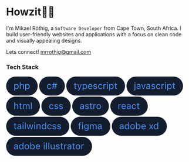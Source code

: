 # Howzit👋🏻

I'm Mikael Röthig, a `Software Developer` from Cape Town, South Africa. I build user-friendly websites and applications with a focus on clean code and visually appealing designs.

Lets connect! <a href="mailto:mrrothig@gmail.com">mrrothig@gmail.com</a>

### Tech Stack</h2>

[![PHP](https://raw.githubusercontent.com/MikaelRothig/mikaelrothig/main/topics/php.svg)](https://www.php.net/)
[![C#](https://raw.githubusercontent.com/MikaelRothig/mikaelrothig/main/topics/c-sharp.svg)](https://learn.microsoft.com/en-us/dotnet/csharp/)
[![TYPESCRIPT](https://raw.githubusercontent.com/MikaelRothig/mikaelrothig/main/topics/typescript.svg)](https://www.typescriptlang.org/)
[![JAVASCRIPT](https://raw.githubusercontent.com/MikaelRothig/mikaelrothig/main/topics/javascript.svg)](https://developer.mozilla.org/en-US/docs/Web/JavaScript)
[![HTML](https://raw.githubusercontent.com/MikaelRothig/mikaelrothig/main/topics/html.svg)](https://developer.mozilla.org/en-US/docs/Web/HTML)
[![CSS](https://raw.githubusercontent.com/MikaelRothig/mikaelrothig/main/topics/css.svg)](https://developer.mozilla.org/en-US/docs/Web/CSS)
[![ASTRO](https://raw.githubusercontent.com/MikaelRothig/mikaelrothig/main/topics/astro.svg)](https://astro.build/)
[![REACT](https://raw.githubusercontent.com/MikaelRothig/mikaelrothig/main/topics/react.svg)](https://react.dev/)
[![TAILWINDCSS](https://raw.githubusercontent.com/MikaelRothig/mikaelrothig/main/topics/tailwindcss.svg)](https://tailwindcss.com/)
[![FIGMA](https://raw.githubusercontent.com/MikaelRothig/mikaelrothig/main/topics/figma.svg)](https://www.figma.com/)
[![ADOBEXD](https://raw.githubusercontent.com/MikaelRothig/mikaelrothig/main/topics/adobe-xd.svg)](https://helpx.adobe.com/xd/user-guide.html)
[![ADOBEILLUSTRATOR](https://raw.githubusercontent.com/MikaelRothig/mikaelrothig/main/topics/adobe-illustrator.svg)](https://www.adobe.com/products/illustrator.html)
